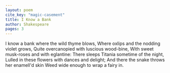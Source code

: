 ```yaml
---
layout: poem
cite_key: "magic-casement"
title: I Know a Bank
author: Shakespeare
pages: 3
---
```


I know a bank where the wild thyme blows,
Where oxlips and the nodding violet grows,
Quite overcanopied with luscious wood-bine,
With sweet musk-roses and with eglantine:
There sleeps Titania sometime of the night,
Lulled in these flowers with dances and delight;
And there the snake throws her enamell'd skin
Weed wide enough to wrap a fairy in.